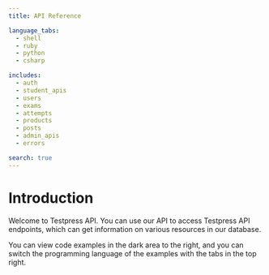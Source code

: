 ```yaml
---
title: API Reference

language_tabs:
  - shell
  - ruby
  - python
  - csharp

includes:
  - auth
  - student_apis
  - users
  - exams
  - attempts
  - products
  - posts
  - admin_apis
  - errors

search: true
---
```


# Introduction

Welcome to Testpress API. You can use our API to access Testpress API endpoints, which can get information on various resources in our database.

You can view code examples in the dark area to the right, and you can switch the programming language of the examples with the tabs in the top right.

